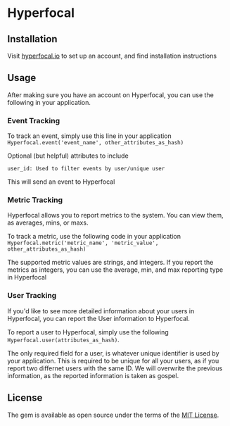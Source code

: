 # Hyperfocal

## Installation

Visit [hyperfocal.io](http://hyperfocal.io) to set up an account, and find installation instructions

## Usage

After making sure you have an account on Hyperfocal, you can use the following
 in your application.

### Event Tracking

To track an event, simply use this line in your application
 `Hyperfocal.event('event_name', other_attributes_as_hash)`

Optional (but helpful) attributes to include

```
user_id: Used to filter events by user/unique user
```

This will send an event to Hyperfocal


### Metric Tracking

Hyperfocal allows you to report metrics to the system. You can view them,
 as averages, mins, or maxs.

To track a metric, use the following code in your application
 `Hyperfocal.metric('metric_name', 'metric_value',  other_attributes_as_hash)`

The supported metric values are strings, and integers. If you report the metrics
 as integers, you can use the average, min, and max reporting type in Hyperfocal


### User Tracking

If you'd like to see more detailed information about your users in Hyperfocal,
 you can report the User information to Hyperfocal.

To report a user to Hyperfocal, simply use the following
 `Hyperfocal.user(attributes_as_hash)`.

The only required field for a user, is whatever unique identifier is used by
 your application. This is required to be unique for all your users,
 as if you report two differnet users with the same ID. We will overwrite the
 previous information, as the reported information is taken as gospel.

## License

The gem is available as open source under the terms of the [MIT License](http://opensource.org/licenses/MIT).

